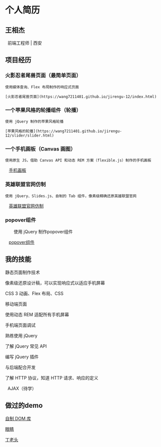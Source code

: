 # 个人简历

## 王相杰

   前端工程师 | 西安
   
## 项目经历

### 火影忍者尾兽页面（最简单页面）
    
    使用媒体查询、Flex 布局制作的响应式页面
    
    [火影忍者尾兽页面](https://wang7211401.github.io/jirengu-12/index.html)
    
### 一个苹果风格的轮播组件（轮播）

    使用 jQuery 制作的苹果风格轮播
    
    [苹果风格的轮播](https://wang7211401.github.io/jirengu-12/slider/slider.html)
    
### 一个手机画板（Canvas 画图）
    
    使用原生 JS，借助 Canvas API 和动态 REM 方案（flexible.js）制作的手机画板
    
    [手机画板](https://wang7211401.github.io/jirengu-12/huatu.html)
    
### 英雄联盟官网仿制

    使用 jQuery、Slides.js、自制的 Tab 组件，像素级精确还原英雄联盟官网
    
    [英雄联盟官网仿制](https://wang7211401.github.io/jirengu-12/lol/lol.html)

### popover组件
    
    使用 jQuery 制作popover组件
    
    [popover组件](https://wang7211401.github.io/jirengu-12/popover.html)
    
## 我的技能

   静态页面制作技术
   
   像素级还原设计稿，可以实现响应式以适应手机屏幕
   
   CSS 3 动画、Flex 布局、CSS
   
   移动端页面
   
   使用动态 REM 适配所有手机屏幕
   
   手机端页面调试
   
   熟练使用 jQuery
   
   了解 jQuery 常见 API
   
   编写 jQuery 插件
   
   与后端配合开发
   
   了解 HTTP 协议，知道 HTTP 请求、响应的定义
   
   AJAX（待学）

## 做过的demo

[自制 DOM 库](https://wang7211401.github.io/jirengu-12/test.js)

[眼睛](https://wang7211401.github.io/jirengu-12/eyes/eyes.html)

[丁老头](https://wang7211401.github.io/jirengu-12/ding/ding.html)
